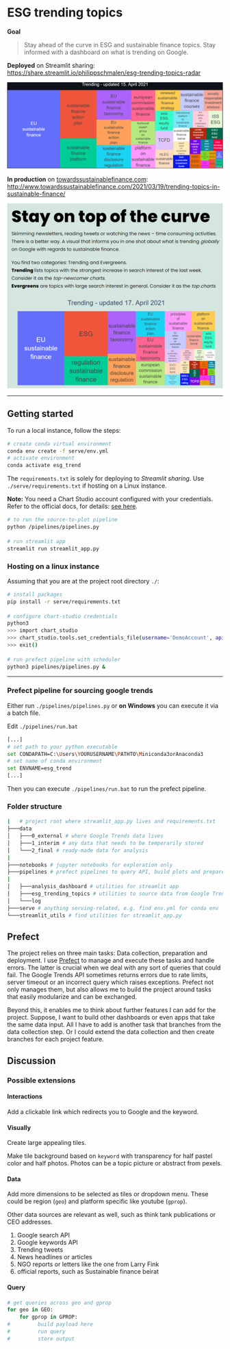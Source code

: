 # ESG trending topics

__Goal__ 
> Stay ahead of the curve in ESG and sustainable finance topics. Stay informed with a dashboard on what is trending on Google.

__Deployed__ on Streamlit sharing: https://share.streamlit.io/philippschmalen/esg-trending-topics-radar

![](docs/esg_radar1.png)

__In production__ on [towardssustainablefinance.com](http://www.towardssustainablefinance.com/):  http://www.towardssustainablefinance.com/2021/03/19/trending-topics-in-sustainable-finance/

![](docs/esg_radar2.png)

--- 

## Getting started

To run a local instance, follow the steps: 

```bash
# create conda virtual environment
conda env create -f serve/env.yml
# activate environment
conda activate esg_trend
```

The `requirements.txt` is solely for deploying to _Streamlit sharing_. Use `./serve/requirements.txt` if hosting on a Linux instance.

__Note:__ You need a Chart Studio account configured with your credentials. Refer to the official docs, for details: [see here](https://plotly.com/python/getting-started-with-chart-studio/).

```bash
# to run the source-to-plot pipeline
python /pipelines/pipelines.py

# run streamlit app
streamlit run streamlit_app.py
```

### Hosting on a linux instance

Assuming that you are at the project root directory `./`:

```bash
# install packages
pip install -r serve/requirements.txt

# configure chart-studio credentials
python3
>>> import chart_studio
>>> chart_studio.tools.set_credentials_file(username='DemoAccount', api_key='lr1c37zw81')
>>> exit()

# run prefect pipeline with scheduler 
python3 pipelines/pipelines.py &
```

---

### Prefect pipeline for sourcing google trends

Either run `./pipelines/pipelines.py` or __on Windows__ you can execute it via a batch file.

Edit `./pipelines/run.bat` 

```bash
[...]
# set path to your python executable
set CONDAPATH=C:\Users\YOURUSERNAME\PATHTO\Miniconda3orAnaconda3
# set name of conda environment
set ENVNAME=esg_trend
[...]
```

Then you can execute `./pipelines/run.bat` to run the prefect pipeline.

### Folder structure
```bash
|   # project root where streamlit_app.py lives and requirements.txt
├───data
│   ├───0_external # where Google Trends data lives
│   ├───1_interim # any data that needs to be temporarily stored
│   └───2_final # ready-made data for analysis
|
├───notebooks # jupyter notebooks for exploration only 
├───pipelines # prefect pipelines to query API, build plots and prepare analysis
|
│   ├───analysis_dashboard # utilities for streamlit app
│   ├───esg_trending_topics # utilities to source data from Google Trends
│   └───log
├───serve # anything serving-related, e.g. find env.yml for conda env 
└───streamlit_utils # find utilities for streamlit_app.py
```

## Prefect

The project relies on three main tasks: Data collection, preparation and  deployment. I use [Prefect](https://www.prefect.io/) to manage and execute these tasks and handle errors. The latter is crucial when we deal with any sort of queries that could fail. The Google Trends API sometimes returns errors due to rate limits, server timeout or an incorrect query which raises exceptions. Prefect not only manages them, but also allows me to build the project around tasks that easily modularize and can be exchanged. 

Beyond this, it enables me to think about further features I can add for the project. Suppose, I want to build other dashboards or even apps that take the same data input. All I have to add is another task that branches from the data collection step. Or I could extend the data collection and then create branches for each project feature. 

 <!-- TODO: add image of branches in prefect -->

## Discussion

### Possible extensions

#### Interactions

Add a clickable link which redirects you to Google and the keyword.  

#### Visually

Create large appealing tiles. 

Make tile background based on `keyword` with transparency for half pastel 
color and half photos. Photos can be a topic picture or abstract from pexels.

#### Data

Add more dimensions to be selected as tiles or dropdown menu. These could be region (`geo`) and platform specific like youtube (`gprop`). 

Other data sources are relevant as well, such as think tank publications or CEO addresses.   


1. Google search API
1. Google keywords API
1. Trending tweets
1. News headlines or articles
2. NGO reports or letters like the one from Larry Fink
3. official reports, such as Sustainable finance beirat


#### Query 

```python 
# get queries across geo and gprop
for geo in GEO:
    for gprop in GPROP:
#         build payload here
#         run query
#         store output

```




